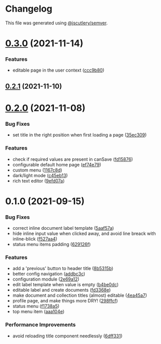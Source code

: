 # Changelog

This file was generated using [@jscutlery/semver](https://github.com/jscutlery/semver).

# [0.3.0](https://github.com/platyplus/platydev/compare/ui-layout@0.2.1...ui-layout@0.3.0) (2021-11-14)


### Features

* editable page in the user context ([ccc9b80](https://github.com/platyplus/platydev/commit/ccc9b80ad62764cad2b2170235a8208dd7cdfa50))



## [0.2.1](https://github.com/platyplus/platydev/compare/ui-layout@0.2.0...ui-layout@0.2.1) (2021-11-10)



# [0.2.0](https://github.com/platyplus/platydev/compare/ui-layout@0.1.0...ui-layout@0.2.0) (2021-11-08)


### Bug Fixes

* set title in the right position when first loading a page ([35ec309](https://github.com/platyplus/platydev/commit/35ec3092b76cc15ed00e9f40ea55c0027b5b3181))


### Features

* check if required values are present in canSave ([fd15876](https://github.com/platyplus/platydev/commit/fd158769612f4117f7e217bffdfb10f90f04be44))
* configurable default home page ([ef74e79](https://github.com/platyplus/platydev/commit/ef74e79a8e84967c32a371bb1d463ee55043bbb3))
* custom menu ([1167c8d](https://github.com/platyplus/platydev/commit/1167c8df5a3a993682b17ec1b4e36af16a57a54a))
* dark/light mode ([c45eb13](https://github.com/platyplus/platydev/commit/c45eb135535b6df72b71ef28fb9f450e10b43324))
* rich text editor ([9efd07a](https://github.com/platyplus/platydev/commit/9efd07a05c7ac28d712e9bb054a054f9b93572ec))



# 0.1.0 (2021-09-15)

### Bug Fixes

- correct inline document label template ([5aaf57a](https://github.com/platyplus/platyplus/commit/5aaf57a5c3aee4d99cc93512bcfed29bc258a31c))
- hide inline input value when clicked away, and avoid line breack with inline-blick ([f527aa4](https://github.com/platyplus/platyplus/commit/f527aa4a0f81470a778ee0d7468b87a07852bc14))
- status menu items padding ([629126f](https://github.com/platyplus/platyplus/commit/629126f8b99a8aed0f424e6ff4c8ea67d1cee49d))

### Features

- add a 'previous' button to header title ([8b5315b](https://github.com/platyplus/platyplus/commit/8b5315b36a418716fe8f264934f1f729c2b34685))
- better config navigation ([addbc3c](https://github.com/platyplus/platyplus/commit/addbc3c053e9b324ca738ba36db09c51f2476d53))
- configuration module ([2e69a12](https://github.com/platyplus/platyplus/commit/2e69a12f05ae1d92749539f2d97a37f237218e96))
- edit label template when value is empty ([b4be0dc](https://github.com/platyplus/platyplus/commit/b4be0dc7189ad5b394dba0c6ad5edb3d985af1f4))
- editable label and create documents ([fd3368e](https://github.com/platyplus/platyplus/commit/fd3368e74e7e4228b94209a9bb1583ff85c0914f))
- make document and collection titles (almost) editable ([4ea45a7](https://github.com/platyplus/platyplus/commit/4ea45a7b62d24ff3b4e29769c17fde040cc161bb))
- profile page, and make things more DRY! ([298ffcf](https://github.com/platyplus/platyplus/commit/298ffcf5dafb2f3717761feee0a420e9004e9be9))
- status menu ([f1738a5](https://github.com/platyplus/platyplus/commit/f1738a5c063e1a9b9e8a5e1df04ad238028fc59d))
- top menu item ([aaa104e](https://github.com/platyplus/platyplus/commit/aaa104e4e04c04ea3e9170b7c4fd1cd127da6a7e))

### Performance Improvements

- avoid reloading title component needlessly ([6dff331](https://github.com/platyplus/platyplus/commit/6dff331a57a526e8d2bf7db059fa183855aa4d88))
